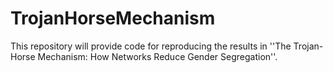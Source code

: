 # TrojanHorseMechanism

This repository will provide code for reproducing the results in ''The Trojan-Horse Mechanism: How Networks Reduce Gender Segregation''.
